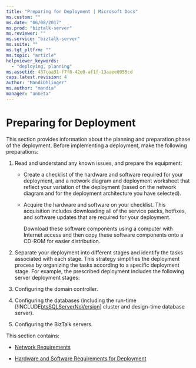 ```yaml
---
title: "Preparing for Deployment | Microsoft Docs"
ms.custom: ""
ms.date: "06/08/2017"
ms.prod: "biztalk-server"
ms.reviewer: ""
ms.service: "biztalk-server"
ms.suite: ""
ms.tgt_pltfrm: ""
ms.topic: "article"
helpviewer_keywords: 
  - "deploying, planning"
ms.assetid: 437caa31-f7f8-42e0-af1f-13aaee0955cd
caps.latest.revision: 4
author: "MandiOhlinger"
ms.author: "mandia"
manager: "anneta"
---
```

# Preparing for Deployment
This section provides information about the planning and preparation phase of the deployment. Before implementing a deployment, make the following preparations:  
  
1.  Read and understand any known issues, and prepare the equipment:  
  
    -   Create a checklist of the hardware and software required for your deployment, and a network diagram and deployment worksheet that reflect your variation of the deployment (based on the network diagram and for the deployment architecture you have selected).  
  
    -   Acquire the hardware and software on your checklist. This acquisition includes downloading all of the service packs, hotfixes, and software updates that are required for your deployment.  
  
         Download these software components using a computer with Internet access and then copy these software components onto a CD-ROM for easier distribution.  
  
2.  Separate your deployment into different stages and identify the tasks associated with each stage. This strategy simplifies the deployment process by organizing the tasks according to a specific deployment stage. For example, the prescribed deployment includes the following server deployment stages:  
  
3.  Configuring the domain controller.  
  
4.  Configuring the databases (including the run-time [!INCLUDE[btsSQLServerNoVersion](../../includes/btssqlservernoversion-md.md)] cluster and design-time database server).  
  
5.  Configuring the BizTalk servers.  
  
 This section contains:  
  
-   [Network Requirements](../../adapters-and-accelerators/accelerator-swift/network-requirements.md)  
  
-   [Hardware and Software Requirements for Deployment](../../adapters-and-accelerators/accelerator-swift/hardware-and-software-requirements-for-deployment.md)
